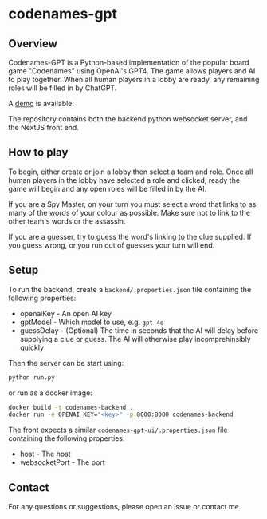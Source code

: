 # codenames-gpt

## Overview

Codenames-GPT is a Python-based implementation of the popular board game "Codenames" using OpenAI's GPT4. The game allows players and AI to play together. When all human players in a lobby are ready, any remaining roles will be filled in by ChatGPT.

A [demo](https://sambanfield.com/codenames/) is available.

The repository contains both the backend python websocket server, and the NextJS front end.

## How to play

To begin, either create or join a lobby then select a team and role. Once all human players in the lobby have selected a role and clicked, ready the game will begin and any open roles will be filled in by the AI.

If you are a Spy Master, on your turn you must select a word that links to as many of the words of your colour as possible. Make sure not to link to the other team's words or the assassin.

If you are a guesser, try to guess the word's linking to the clue supplied.  If you guess wrong, or you run out of guesses your turn will end.

## Setup

To run the backend, create a `backend/.properties.json` file containing the following properties:

* openaiKey - An open AI key
* gptModel - Which model to use, e.g. `gpt-4o`
* guessDelay - (Optional) The time in seconds that the AI will delay before supplying a clue or guess. The AI will otherwise play incomprehinsibly quickly

Then the server can be start using:

```sh
python run.py
```

or run as a docker image:
```sh
docker build -t codenames-backend .
docker run -e OPENAI_KEY="<key>" -p 8000:8000 codenames-backend
```

The front expects a similar `codenames-gpt-ui/.properties.json` file containing the following properties:

* host - The host
* websocketPort - The port

## Contact

For any questions or suggestions, please open an issue or contact me
